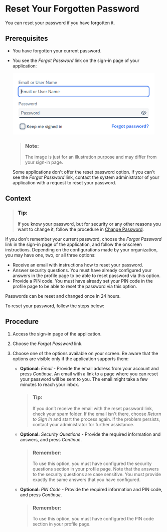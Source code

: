 <!-- loioc821f3fdc558465db6950399672090e7 -->

# Reset Your Forgotten Password

You can reset your password if you have forgotten it.



<a name="loioc821f3fdc558465db6950399672090e7__prereq_npx_lzv_vfc"/>

## Prerequisites

-   You have forgotten your current password.

-   You see the *Forgot Password* link on the sign-in page of your application:

    ![](images/Forgot_Password_Link_b151827.png)

    > ### Note:  
    > The image is just for an illustration purpose and may differ from your sign-in page.

    Some applications don't offer the reset password option. If you can't see the *Forgot Password* link, contact the system administrator of your application with a request to reset your password.




## Context

> ### Tip:  
> If you know your password, but for security or any other reasons you want to change it, follow the procedure in [Change Password](change-password-3291dd3.md).

If you don't remember your current password, choose the *Forgot Password* link in the sign-in page of the application, and follow the onscreen instructions. Depending on the configurations made by your organization, you may have one, two, or all three options:

-   Receive an email with instructions how to reset your password.
-   Answer security questions. You must have already configured your answers in the profile page to be able to reset password via this option.
-   Provide a PIN code. You must have already set your PIN code in the profile page to be able to reset the password via this option.

Passwords can be reset and changed once in 24 hours.

To reset your password, follow the steps below:



## Procedure

1.  Access the sign-in page of the application.

2.  Choose the *Forgot Password* link.

3.  Choose one of the options available on your screen. Be aware that the options are visible only if the application supports them:

    -   **Optional:** *Email* - Provide the email address from your account and press *Continue*. An email with a link to a page where you can reset your password will be sent to you. The email might take a few minutes to reach your inbox.

        > ### Tip:  
        > If you don’t receive the email with the reset password link, check your spam folder. If the email isn't there, choose *Return to Sign In* and start the process again. If the problem persists, contact your administrator for further assistance.

    -   **Optional:** *Security Questions* - Provide the required information and answers, and press *Continue*.

        > ### Remember:  
        > To use this option, you must have configured the security questions section in your profile page. Note that the answers to the security questions are case sensitive. You must provide exactly the same answers that you have configured.

    -   **Optional:** *PIN Code* - Provide the required information and PIN code, and press *Continue*.

        > ### Remember:  
        > To use this option, you must have configured the PIN code section in your profile page.



